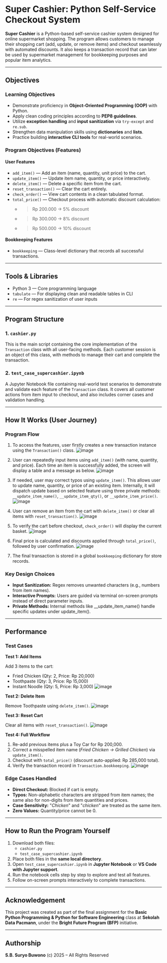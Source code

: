 # Super Cashier: Python Self-Service Checkout System  

**Super Cashier** is a Python-based self-service cashier system designed for online supermarket shopping. The program allows customers to manage their shopping cart (add, update, or remove items) and checkout seamlessly with automated discounts. It also keeps a transaction record that can later be used by supermarket management for bookkeeping purposes and popular item analytics.


---

## Objectives

### Learning Objectives
- Demonstrate proficiency in **Object-Oriented Programming (OOP)** with Python.
- Apply clean coding principles according to **PEP8 guidelines**.
- Utilize **exception handling** and **input sanitization** via `try-except` and `re.sub`.
- Strengthen data manipulation skills using **dictionaries** and **lists**.
- Practice building **interactive CLI tools** for real-world scenarios.


### Program Objectives (Features)

#### User Features
- `add_item()` — Add an item (name, quantity, unit price) to the cart.
- `update_item()` — Update item name, quantity, or price interactively.
- `delete_item()` — Delete a specific item from the cart.
- `reset_transaction()` — Clear the cart entirely.
- `check_order()` — View cart contents in a clean tabulated format.
- `total_price()` — Checkout process with automatic discount calculation:
  - > Rp 200.000 → 5% discount  
  - > Rp 300.000 → 8% discount  
  - > Rp 500.000 → 10% discount  

#### Bookkeeping Features
- `bookkeeping` — Class-level dictionary that records all successful transactions.

---

## Tools & Libraries
- Python 3 — Core programming language
- `tabulate` — For displaying clean and readable tables in CLI
- `re` — For regex sanitization of user inputs

---

## Program Structure

### 1. `cashier.py`
This is the main script containing the core implementation of the `Transaction` class with all user-facing methods. Each customer session is an object of this class, with methods to manage their cart and complete the transaction.

### 2. `test_case_supercashier.ipynb` 
A Jupyter Notebook file containing real-world test scenarios to demonstrate and validate each feature of the `Transaction` class. It covers all customer actions from item input to checkout, and also includes corner cases and validation handling.

---

## How It Works (User Journey)

### Program Flow

1. To access the features, user firstly creates a new transaction instance using the `Transaction()` class.
   ![image](https://github.com/user-attachments/assets/458adbfe-fdea-48d9-bd19-8e8860d06187)
   
2. User can repeatedly input items using `add_item()` (with name, quantity, and price). Each time an item is successfully added, the screen will display a table and a message as below.
   ![image](https://github.com/user-attachments/assets/67b40e17-eab1-4e83-a23b-83b34a0fcecc)

3. If needed, user may correct typos using `update_item()`. This allows user to update name, quantity, or price of an existing item. Internally, it will dispatch update based on selected feature using three private methods: `__update_item_name()`, `__update_item_qty()`, or `__update_item_price()`.
   ![image](https://github.com/user-attachments/assets/142a1728-9440-41ce-9bb5-7e8c54cd753c)

4. User can remove an item from the cart with `delete_item()` or clear all items with `reset_transaction()`.
   ![image](https://github.com/user-attachments/assets/f5cb6d34-eba2-4cc2-b60a-38c92bbbadc2)

5. To verify the cart before checkout, `check_order()` will display the current basket.
   ![image](https://github.com/user-attachments/assets/be7507fe-83f4-4cd5-a7ed-200d67621567)

6. Final price is calculated and discounts applied through `total_price()`, followed by user confirmation.
   ![image](https://github.com/user-attachments/assets/7fdbe14a-0ba4-491e-8ccc-6756930eacf0)

7. The final transaction is stored in a global `bookkeeping` dictionary for store records.


### Key Design Choices
- **Input Sanitization:** Regex removes unwanted characters (e.g., numbers from item names).
- **Interactive Prompts:** Users are guided via terminal on-screen prompts instead of direct parameter inputs.
- **Private Methods:** Internal methods like __update_item_name() handle specific updates under update_item().

---

## Performance

### Test Cases
**Test 1: Add Items**

Add 3 items to the cart:
- Fried Chicken (Qty: 2, Price: Rp 20,000)
- Toothpaste (Qty: 3, Price: Rp 15,000)
- Instant Noodle (Qty: 5, Price: Rp 3,000)
![image](https://github.com/user-attachments/assets/5d4d9bd1-7201-4cae-bd46-2f8521374337)

**Test 2: Delete Item**

Remove Toothpaste using `delete_item()`.
![image](https://github.com/user-attachments/assets/7121fb38-9757-41fc-acbf-755542c6a81a)

**Test 3: Reset Cart**

Clear all items with `reset_transaction()`.
![image](https://github.com/user-attachments/assets/c1fd3653-a117-47d4-a9b0-a66b2d92b949)

**Test 4: Full Workflow**

1. Re-add previous items plus a Toy Car for Rp 200,000.
2. Correct a misspelled item name (*Fried Chicken → Grilled Chicken*) via `update_item()`.
3. Checkout with `total_price()` (discount auto-applied: Rp 285,000 total).
4. Verify the transaction record in `Transaction.bookkeeping`.
![image](https://github.com/user-attachments/assets/ebcc0f6d-4d59-441d-b733-ef6af60a4579)

### Edge Cases Handled
- **Direct Checkout:** Blocked if cart is empty.
- **Typos:** Non-alphabetic characters are stripped from item names; the same also for non-digits from item quantities and prices.
- **Case Sensitivity:** "*Chicken*" and "*chicken*" are treated as the same item.
- **Zero Values:** Quantity/price cannot be 0.

---

## How to Run the Program Yourself

1. Download both files:
   - `cashier.py`
   - `test_case_supercashier.ipynb`
2. Place both files in the **same local directory**.
3. Open `test_case_supercashier.ipynb` in **Jupyter Notebook** or **VS Code with Jupyter support**.
4. Run the notebook cells step by step to explore and test all features.
5. Follow on-screen prompts interactively to complete transactions.

---

## Acknowledgement
This project was created as part of the final assignment for the **Basic Python Programming & Python for Software Engineering** class at **Sekolah Data Pacmann**, under the **Bright Future Program (BFP)** initiative.

---

## Authorship
**S.B. Suryo Buwono**
(c) 2025 – All Rights Reserved

